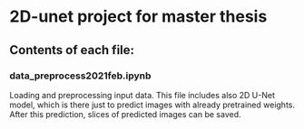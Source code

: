 # 2D-unet project for master thesis

## Contents of each file:

### data_preprocess2021feb.ipynb
Loading and preprocessing input data. This file includes also 2D U-Net model, which is there just to predict images with already pretrained weights. After this prediction, slices of predicted images can be saved.
